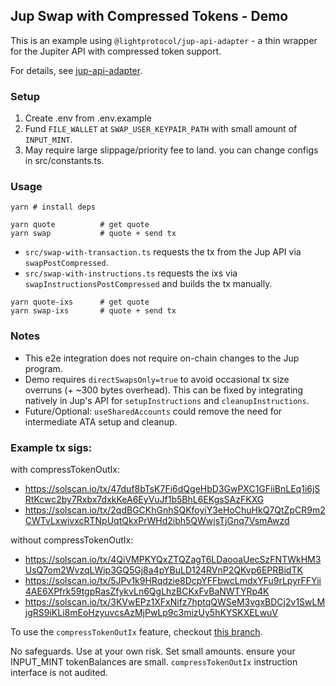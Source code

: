 ## Jup Swap with Compressed Tokens - Demo

This is an example using `@lightprotocol/jup-api-adapter` - a thin wrapper for the Jupiter API with compressed token support.

For details, see [jup-api-adapter](https://github.com/Lightprotocol/jup-api-adapter).

### Setup

1. Create .env from .env.example
2. Fund `FILE_WALLET` at `SWAP_USER_KEYPAIR_PATH` with small amount of `INPUT_MINT`.
3. May require large slippage/priority fee to land. you can change configs in src/constants.ts.


### Usage

```
yarn # install deps
```

```
yarn quote          # get quote
yarn swap           # quote + send tx
```

- `src/swap-with-transaction.ts` requests the tx from the Jup API via `swapPostCompressed`.
- `src/swap-with-instructions.ts` requests the ixs via `swapInstructionsPostCompressed` and builds the tx manually.

```
yarn quote-ixs      # get quote
yarn swap-ixs       # quote + send tx
```


### Notes

-   This e2e integration does not require on-chain changes to the Jup program.
-   Demo requires `directSwapsOnly=true` to avoid occasional tx size overruns (+ ~300 bytes overhead). This can be fixed by integrating natively in Jup's API for `setupInstructions` and `cleanupInstructions`.
-   Future/Optional: `useSharedAccounts` could remove the need for intermediate ATA setup and cleanup.

### Example tx sigs:

with compressTokenOutIx:

-   https://solscan.io/tx/47duf8bTsK7Fi6dQgeHbD3GwPXC1GFiiBnLEq1i6jSRtKcwc2by7Rxbx7dxkKeA6EyVuJf1b5BhL6EKgsSAzFKXG
-   https://solscan.io/tx/2qdBGCKhGnhSQKfoyiY3eHoChuHkQ7QtZpCR9m2CWTvLxwivxcRTNpUqtQkxPrWHd2ibh5QWwjsTjGnq7VsmAwzd

without compressTokenOutIx:

-   https://solscan.io/tx/4QiVMPKYQxZTQZagT6LDaooaUecSzFNTWkHM3UsQ7om2WvzqLWip3GQ5Gj8a4pYBuLD124RVnP2QKvp6EPRBidTK
-   https://solscan.io/tx/5JPv1k9HRqdzie8DcpYFFbwcLmdxYFu9rLpyrFFYii4AE6XPfrk59tgpRasZfykvLn6QgLhzBCKxFvBaNWTYRp4K
-   https://solscan.io/tx/3KVwEPz1XFxNifz7hptqQWSeM3vgxBDCj2v1SwLMjgRS9iKLi8mEoHzyuvcsAzMjPwLp9c3mizUy5hKYSKXELwuV

To use the `compressTokenOutIx` feature, checkout [this branch](https://github.com/Lightprotocol/example-jupiter-swap-node/tree/use-compress-out-ata).

No safeguards. Use at your own risk. Set small amounts. ensure your INPUT_MINT tokenBalances are small. `compressTokenOutIx` instruction interface is not audited.
